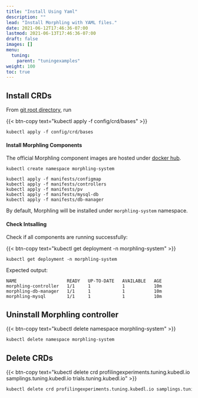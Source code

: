 ```yaml
---
title: "Install Using Yaml"
description: ""
lead: "Install Morphling with YAML files."
date: 2021-06-12T17:46:36-07:00
lastmod: 2021-06-13T17:46:36-07:00
draft: false
images: []
menu:
  tuning:
    parent: "tuningexamples"
weight: 100
toc: true
---
```



## Install CRDs

From [git root directory](https://github.com/alibaba/morphling), run

{{< btn-copy text="kubectl apply -f config/crd/bases" >}}
```commandline
kubectl apply -f config/crd/bases
```


#### Install Morphling Components
The official Morphling component images are hosted under [docker hub](https://hub.docker.com/r/kubedl).

 ```commandline
 kubectl create namespace morphling-system

 kubectl apply -f manifests/configmap
 kubectl apply -f manifests/controllers
 kubectl apply -f manifests/pv
 kubectl apply -f manifests/mysql-db
 kubectl apply -f manifests/db-manager
 ```
By default, Morphling will be installed under `morphling-system` namespace.

#### Check Intsalling

Check if all components are running successfully:

{{< btn-copy text="kubectl get deployment -n morphling-system" >}}
```commandline
kubectl get deployment -n morphling-system
```

Expected output:

```commandline
NAME                   READY   UP-TO-DATE   AVAILABLE   AGE
morphling-controller   1/1     1            1           10m
morphling-db-manager   1/1     1            1           10m
morphling-mysql        1/1     1            1           10m
```

## Uninstall Morphling controller

{{< btn-copy text="kubectl delete namespace morphling-system" >}}
```bash
kubectl delete namespace morphling-system
```

## Delete CRDs
{{< btn-copy text="kubectl delete crd profilingexperiments.tuning.kubedl.io samplings.tuning.kubedl.io trials.tuning.kubedl.io" >}}

```bash
kubectl delete crd profilingexperiments.tuning.kubedl.io samplings.tuning.kubedl.io trials.tuning.kubedl.io
```
